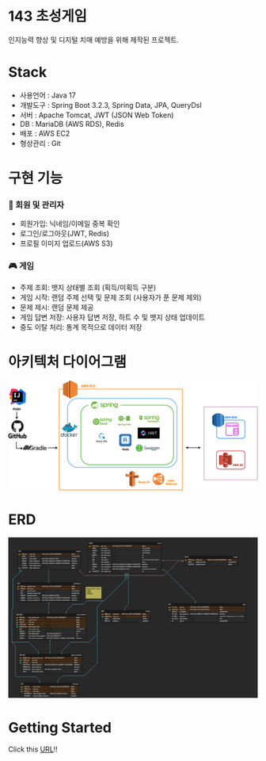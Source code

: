 # 143 초성게임

인지능력 향상 및 디지털 치매 예방을 위해 제작된 프로젝트.

# Stack

* 사용언어 : Java 17
* 개발도구 : Spring Boot 3.2.3, Spring Data, JPA, QueryDsl
* 서버 : Apache Tomcat, JWT (JSON Web Token)
* DB : MariaDB (AWS RDS), Redis
* 배포 : AWS EC2
* 형상관리 :  Git

# 구현 기능
### 👬 회원 및 관리자
- 회원가입: 닉네임/이메일 중복 확인
- 로그인/로그아웃(JWT, Redis)
- 프로필 이미지 업로드(AWS S3)

### 🎮 게임
- 주제 조회: 뱃지 상태별 조회 (획득/미획득 구분)
- 게임 시작: 랜덤 주제 선택 및 문제 조회 (사용자가 푼 문제 제외)
- 문제 제시: 랜덤 문제 제공
- 게임 답변 저장: 사용자 답변 저장, 하트 수 및 뱃지 상태 업데이트
- 중도 이탈 처리: 통계 목적으로 데이터 저장

# 아키텍처 다이어그램

![image](https://github.com/mirikwon427/143quiz_backend/blob/main/src/main/java/garlicbears/quiz/image/Architecture%20Diagram.drawio.png)

# ERD

![image](https://github.com/mirikwon427/143quiz_backend/blob/main/src/main/java/garlicbears/quiz/image/143chosung-ERD.png)

# Getting Started

Click this [URL](https://garlicbears.github.io/143quiz_frontend/)!!


